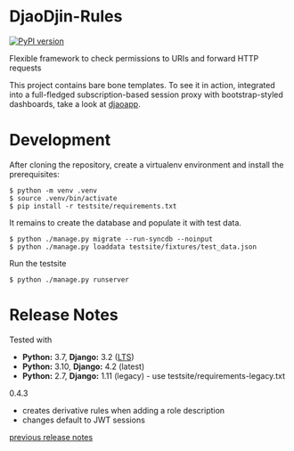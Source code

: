 DjaoDjin-Rules
==============

[![PyPI version](https://badge.fury.io/py/djaodjin-rules.svg)](https://badge.fury.io/py/djaodjin-rules)

Flexible framework to check permissions to URIs and forward HTTP requests

This project contains bare bone templates. To see it in action, integrated into
a full-fledged subscription-based session proxy with bootstrap-styled
dashboards, take a look at [djaoapp](https://github.com/djaodjin/djaoapp/).

Development
===========

After cloning the repository, create a virtualenv environment and install
the prerequisites:

    $ python -m venv .venv
    $ source .venv/bin/activate
    $ pip install -r testsite/requirements.txt

It remains to create the database and populate it with test data.

    $ python ./manage.py migrate --run-syncdb --noinput
    $ python ./manage.py loaddata testsite/fixtures/test_data.json

Run the testsite

    $ python ./manage.py runserver


Release Notes
=============

Tested with

- **Python:** 3.7, **Django:** 3.2 ([LTS](https://www.djangoproject.com/download/))
- **Python:** 3.10, **Django:** 4.2 (latest)
- **Python:** 2.7, **Django:** 1.11 (legacy) - use testsite/requirements-legacy.txt

0.4.3

  * creates derivative rules when adding a role description
  * changes default to JWT sessions

[previous release notes](changelog)
